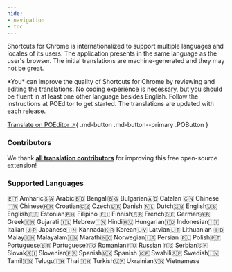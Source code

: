 ```yaml
---
hide:
- navigation
- toc
---
```


Shortcuts for Chrome is internationalized to support multiple languages and locales of its users.
The application presents in the same language as the user's browser.
The initial translations are machine-generated and they may not be great.

\*You\* can improve the quality of Shortcuts for Chrome by reviewing and editing the translations.
No coding experience is necessary, but you should be fluent in at least one other language besides English. 
Follow the instructions at POEditor to get started. 
The translations are updated with each release. 

[Translate on POEditor ↗](https://poeditor.com/join/project?hash=c2ihN8duR2){ .md-button .md-button--primary .POButton }

### Contributors

We thank [**all translation contributors**](https://poeditor.com/contributors/project?id_project=440791)
for improving this free open-source extension! 

### Supported Languages 

<div id="langs">
<span>🇪🇹 Amharic</span><span>🇸🇦 Arabic</span><span>🇧🇩 Bengali</span><span>🇧🇬 Bulgarian</span><span>🇦🇩 Catalan</span> 
<span>🇨🇳 Chinese</span><span>🇹🇼 Chinese</span><span>🇭🇷 Croatian</span><span>🇨🇿 Czech</span><span>🇩🇰 Danish</span> 
<span>🇳🇱 Dutch</span><span>🇬🇧 English</span><span>🇺🇸 English</span><span>🇪🇪 Estonian</span><span>🇵🇭 Filipino</span> 
<span>🇫🇮 Finnish</span><span>🇫🇷 French</span><span>🇩🇪 German</span><span>🇬🇷 Greek</span><span>🇮🇳 Gujarati</span> 
<span>🇮🇱 Hebrew</span><span>🇮🇳 Hindi</span><span>🇭🇺 Hungarian</span><span>🇮🇩 Indonesian</span><span>🇮🇹 Italian</span> 
<span>🇯🇵 Japanese</span><span>🇮🇳 Kannada</span><span>🇰🇷 Korean</span><span>🇱🇻 Latvian</span><span>🇱🇹 Lithuanian</span> 
<span>🇮🇩 Malay</span><span>🇮🇳 Malayalam</span><span>🇮🇳 Marathi</span><span>🇳🇴 Norwegian</span><span>🇮🇷 Persian</span> 
<span>🇵🇱 Polish</span><span>🇵🇹 Portuguese</span><span>🇧🇷 Portuguese</span><span>🇷🇴 Romanian</span><span>🇷🇺 Russian</span> 
<span>🇷🇸 Serbian</span><span>🇸🇰 Slovak</span><span>🇸🇮 Slovenian</span><span>🇪🇸 Spanish</span><span>🇲🇽 Spanish</span> 
<span>🇰🇪 Swahili</span><span>🇸🇪 Swedish</span><span>🇮🇳 Tamil</span><span>🇮🇳 Telugu</span><span>🇹🇭 Thai</span>  
<span>🇹🇷 Turkish</span><span>🇺🇦 Ukrainian</span><span>🇻🇳 Vietnamese</span>
</div>
    
